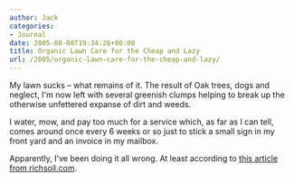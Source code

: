 ```yaml
---
author: Jack
categories:
- Journal
date: 2005-08-08T19:34:26+00:00
title: Organic Lawn Care for the Cheap and Lazy
url: /2005/organic-lawn-care-for-the-cheap-and-lazy/
---
```


My lawn sucks &#8211; what remains of it. The result of Oak trees, dogs and neglect, I'm now left with several greenish clumps helping to break up the otherwise unfettered expanse of dirt and weeds.

I water, mow, and pay too much for a service which, as far as I can tell, comes around once every 6 weeks or so just to stick a small sign in my front yard and an invoice in my mailbox.

Apparently, I've been doing it all wrong. At least according to [this article from richsoil.com][1].

 [1]: http://www.richsoil.com/lawn/index.jsp